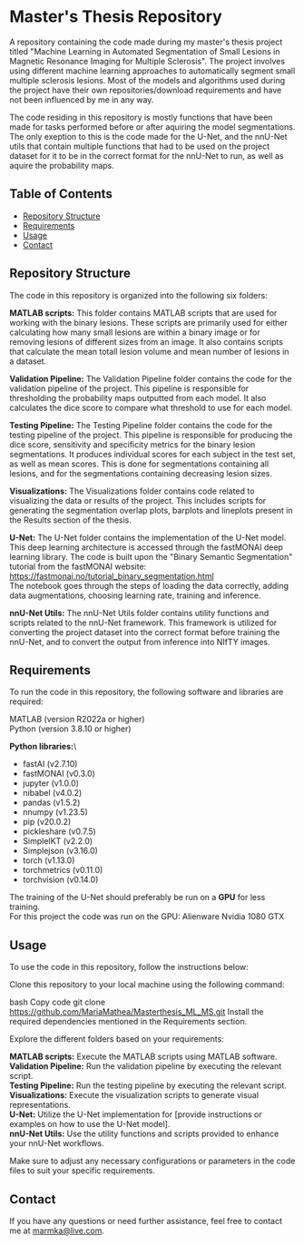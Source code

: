 # Master's Thesis Repository
A repository containing the code made during my master's thesis project titled "Machine Learning in Automated Segmentation of Small Lesions in Magnetic Resonance Imaging for Multiple Sclerosis". The project involves using different machine learning approaches to automatically segment small multiple sclerosis lesions. Most of the models and algorithms used during the project have their own repositories/download requirements and have not been influenced by me in any way.

The code residing in this repository is mostly functions that have been made for tasks performed before or after aquiring the model segmentations. The only exeption to this is the code made for the U-Net, and the nnU-Net utils that contain multiple functions that had to be used on the project dataset for it to be in the correct format for the nnU-Net to run, as well as aquire the probability maps.

## Table of Contents
- [Repository Structure](#repository-structure)
- [Requirements](#requirements)
- [Usage](#usage)
- [Contact](#contact)


## Repository Structure
The code in this repository is organized into the following six folders:

**MATLAB scripts:** This folder contains MATLAB scripts that are used for working with the binary lesions. These scripts are primarily used for either calculating how many small lesions are within a binary image or for removing lesions of different sizes from an image. It also contains scripts that calculate the mean totall lesion volume and mean number of lesions in a dataset.

**Validation Pipeline:** The Validation Pipeline folder contains the code for the validation pipeline of the project. This pipeline is responsible for thresholding the probability maps outputted from each model. It also calculates the dice score to compare what threshold to use for each model.

**Testing Pipeline:** The Testing Pipeline folder contains the code for the testing pipeline of the project. This pipeline is responsible for producing the dice score, sensitivity and specificity metrics for the binary lesion segmentations. It produces individual scores for each subject in the test set, as well as mean scores. This is done for segmentations containing all lesions, and for the segmentations containing decreasing lesion sizes.

**Visualizations:** The Visualizations folder contains code related to visualizing the data or results of the project. This includes scripts for generating the segmentation overlap plots, barplots and lineplots present in the Results section of the thesis.

**U-Net:** The U-Net folder contains the implementation of the U-Net model. This deep learning architecture is accessed through the fastMONAI deep learning library. The code is built upon the "Binary Semantic Segmentation" tutorial from the fastMONAI website: https://fastmonai.no/tutorial_binary_segmentation.html    
The notebook goes through the steps of loading the data correctly, adding data augmentations, choosing learning rate, training and inference.

**nnU-Net Utils:** The nnU-Net Utils folder contains utility functions and scripts related to the nnU-Net framework. This framework is utilized for converting the project dataset into the correct format before training the nnU-Net, and to convert the output from inference into NIfTY images.


## Requirements
To run the code in this repository, the following software and libraries are required:

MATLAB (version R2022a or higher)\
Python (version 3.8.10 or higher)

**Python libraries:**\
* fastAI (v2.7.10)
* fastMONAI (v0.3.0)
* jupyter (v1.0.0)
* nibabel (v4.0.2)
* pandas (v1.5.2)
* nnumpy (v1.23.5)
* pip (v20.0.2)
* pickleshare (v0.7.5)
* SimpleIKT (v2.2.0)
* Simplejson (v3.16.0)
* torch (v1.13.0)
* torchmetrics (v0.11.0)
* torchvision (v0.14.0)

The training of the U-Net should preferably be run on a **GPU** for less training.\
For this project the code was run on the GPU: Alienware Nvidia 1080 GTX


## Usage
To use the code in this repository, follow the instructions below:

Clone this repository to your local machine using the following command:

bash
Copy code
git clone https://github.com/MariaMathea/Masterthesis_ML_MS.git
Install the required dependencies mentioned in the Requirements section.

Explore the different folders based on your requirements:

**MATLAB scripts:** Execute the MATLAB scripts using MATLAB software.\
**Validation Pipeline:** Run the validation pipeline by executing the relevant script.\
**Testing Pipeline:** Run the testing pipeline by executing the relevant script.\
**Visualizations:** Execute the visualization scripts to generate visual representations.\
**U-Net:** Utilize the U-Net implementation for [provide instructions or examples on how to use the U-Net model].\
**nnU-Net Utils:** Use the utility functions and scripts provided to enhance your nnU-Net workflows.

Make sure to adjust any necessary configurations or parameters in the code files to suit your specific requirements.


## Contact
If you have any questions or need further assistance, feel free to contact me at marmka@live.com.
